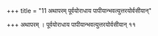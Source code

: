 +++
title = "11 अथापरम् पूर्वयोराधाय पापीयान्भवत्युत्तरयोर्वसीयान्"

+++
अथापरम् । पूर्वयोराधाय पापीयान्भवत्युत्तरयोर्वसीयान् ११
